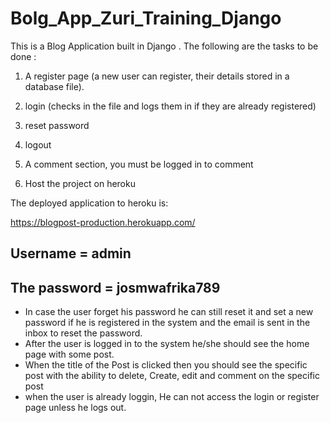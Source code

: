 # Bolg_App_Zuri_Training_Django

This is a Blog Application built in Django . The following are the tasks to be done :

1.    A register page (a new user can register, their details stored in a database file). 

2.    login (checks in the file and logs them in if they are already registered)

3.    reset password

4.    logout

5.    A comment section, you must be logged in to comment

6.    Host the project on heroku

The deployed application to heroku is:

https://blogpost-production.herokuapp.com/

## Username = admin
## The password = josmwafrika789

* In case the user forget his password he can still reset it and set a new password if he is registered in the system and the email is sent in the inbox to reset the password.
* After the user is logged in to the system he/she should see the home page with some post.
* When the title of the Post is clicked then you should see the specific post with the ability to delete, Create, edit and comment on the specific post
* when the user is already loggin, He can not access the login or register page unless he logs out.

